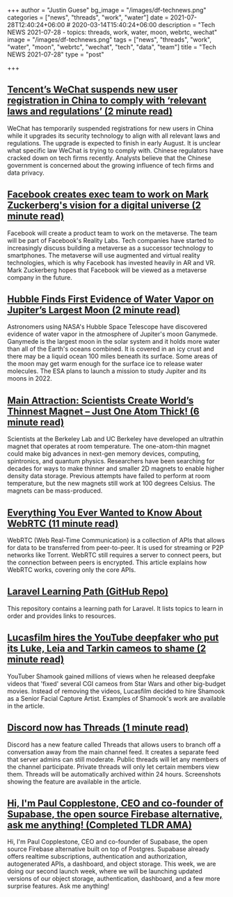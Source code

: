 +++
author = "Justin Guese"
bg_image = "/images/df-technews.png"
categories = ["news", "threads", "work", "water"]
date = 2021-07-28T12:40:24+06:00 # 2020-03-14T15:40:24+06:00
description = "Tech NEWS 2021-07-28 - topics: threads, work, water, moon, webrtc, wechat"
image = "/images/df-technews.png"
tags = ["news", "threads", "work", "water", "moon", "webrtc", "wechat", "tech", "data", "team"]
title = "Tech NEWS 2021-07-28"
type = "post"

+++

## [Tencent’s WeChat suspends new user registration in China to comply with ‘relevant laws and regulations’ (2 minute read)](https://techcrunch.com/2021/07/27/tencents-wechat-suspends-new-user-registration-in-china-to-comply-with-relevant-laws-and-regulations//1/0100017aec96211f-4ced4a4f-2cce-47f8-9316-df1c288239fc-000000/O7aKG9cC7Dd16sz9TGFxEXiul0aERyHvFqJ0GYaEq-g=207)

WeChat has temporarily suspended registrations for new users in China while it upgrades its security technology to align with all relevant laws and regulations. The upgrade is expected to finish in early August. It is unclear what specific law WeChat is trying to comply with. Chinese regulators have cracked down on tech firms recently. Analysts believe that the Chinese government is concerned about the growing influence of tech firms and data privacy.

## [Facebook creates exec team to work on Mark Zuckerberg's vision for a digital universe (2 minute read)](https://www.cnbc.com/2021/07/26/facebook-creates-exec-team-to-work-on-metaverse.html)

Facebook will create a product team to work on the metaverse. The team will be part of Facebook's Reality Labs. Tech companies have started to increasingly discuss building a metaverse as a successor technology to smartphones. The metaverse will use augmented and virtual reality technologies, which is why Facebook has invested heavily in AR and VR. Mark Zuckerberg hopes that Facebook will be viewed as a metaverse company in the future.

## [Hubble Finds First Evidence of Water Vapor on Jupiter’s Largest Moon (2 minute read)](https://interestingengineering.com/hubble-finds-first-evidence-of-water-vapor-on-jupiters-largest-moon)

Astronomers using NASA's Hubble Space Telescope have discovered evidence of water vapor in the atmosphere of Jupiter's moon Ganymede. Ganymede is the largest moon in the solar system and it holds more water than all of the Earth's oceans combined. It is covered in an icy crust and there may be a liquid ocean 100 miles beneath its surface. Some areas of the moon may get warm enough for the surface ice to release water molecules. The ESA plans to launch a mission to study Jupiter and its moons in 2022.

## [Main Attraction: Scientists Create World’s Thinnest Magnet – Just One Atom Thick! (6 minute read)](https://scitechdaily.com/main-attraction-scientists-create-worlds-thinnest-magnet-just-one-atom-thick/)

Scientists at the Berkeley Lab and UC Berkeley have developed an ultrathin magnet that operates at room temperature. The one-atom-thin magnet could make big advances in next-gen memory devices, computing, spintronics, and quantum physics. Researchers have been searching for decades for ways to make thinner and smaller 2D magnets to enable higher density data storage. Previous attempts have failed to perform at room temperature, but the new magnets still work at 100 degrees Celsius. The magnets can be mass-produced.

## [Everything You Ever Wanted to Know About WebRTC (11 minute read)](https://blog.openreplay.com/everything-you-ever-wanted-to-know-about-webrtc)

WebRTC (Web Real-Time Communication) is a collection of APIs that allows for data to be transferred from peer-to-peer. It is used for streaming or P2P networks like Torrent. WebRTC still requires a server to connect peers, but the connection between peers is encrypted. This article explains how WebRTC works, covering only the core APIs.

## [Laravel Learning Path (GitHub Repo)](https://github.com/LaravelDaily/Laravel-Roadmap-Learning-Path)

This repository contains a learning path for Laravel. It lists topics to learn in order and provides links to resources.

## [Lucasfilm hires the YouTube deepfaker who put its Luke, Leia and Tarkin cameos to shame (2 minute read)](https://www.theverge.com/2021/7/26/22595227/star-wars-lucasfilm-mandalorian-rogue-one-hire-deepfake-shamook)

YouTuber Shamook gained millions of views when he released deepfake videos that 'fixed' several CGI cameos from Star Wars and other big-budget movies. Instead of removing the videos, Lucasfilm decided to hire Shamook as a Senior Facial Capture Artist. Examples of Shamook's work are available in the article.

## [Discord now has Threads (1 minute read)](https://www.theverge.com/2021/7/27/22595603/discord-threads-feature/1/0100017aec96211f-4ced4a4f-2cce-47f8-9316-df1c288239fc-000000/pqjLbhz1iHsRy7abioeDBsIRPh9jfRY9IqT2bU-L9N8=207)

Discord has a new feature called Threads that allows users to branch off a conversation away from the main channel feed. It creates a separate feed that server admins can still moderate. Public threads will let any members of the channel participate. Private threads will only let certain members view them. Threads will be automatically archived within 24 hours. Screenshots showing the feature are available in the article.

## [Hi, I'm Paul Copplestone, CEO and co-founder of Supabase, the open source Firebase alternative, ask me anything! (Completed TLDR AMA)](https://tldr.tech/token/6c3ef825381ee396191f77cb92dd1969?redirect=https%3A%2F%2Ftldr.tech%2Fama%2Fpaul-copplestone/1/0100017aec96211f-4ced4a4f-2cce-47f8-9316-df1c288239fc-000000/JIhuTiuxs293XlsG214G_CkhGXyP5OZarCiUbvL48kw=207)

Hi, I'm Paul Copplestone, CEO and co-founder of Supabase, the open source Firebase alternative built on top of Postgres. Supabase already offers realtime subscriptions, authentication and authorization, autogenerated APIs, a dashboard, and object storage. This week, we are doing our second launch week, where we will be launching updated versions of our object storage, authentication, dashboard, and a few more surprise features. Ask me anything!

